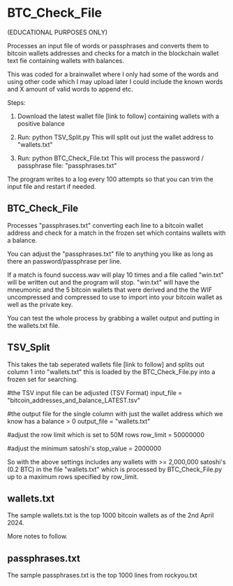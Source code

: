 # BTC_Check_File

(EDUCATIONAL PURPOSES ONLY)

Processes an input file of words or passphrases and converts them to bitcoin wallets addresses and checks for a match in the blockchain wallet text fie containing wallets with balances.

This was coded for a brainwallet where I only had some of the words and using other code which I may upload later I could include the known words and X amount of valid words to append etc.

Steps:

1) Download the latest wallet file [link to follow] containing wallets with a positive balance
   
2) Run: python TSV_Split.py
   This will split out just the wallet address to "wallets.txt"

3) Run: python BTC_Check_File.txt
   This will process the password / passphrase file: "passphrases.txt"

The program writes to a log every 100 attempts so that you can trim the input file and restart if needed.

BTC_Check_File
------------------------

Processes "passphrases.txt" converting each line to a bitcoin wallet address and check for a match in the frozen set which contains wallets with a balance.

You can adjust the "passphrases.txt" file to anything you like as long as there an password/passphrase per line.

If a match is found success.wav will play 10 times and a file called "win.txt" will be written out and the program will stop.  "win.txt" will have the mneumonic and the 5 bitcoin wallets that were derived and the the WIF uncompressed and compressed to use to import into your bitcoin wallet as well as the private key.

You can test the whole process by grabbing a wallet output and putting in the wallets.txt file.

TSV_Split
------------------------
This takes the tab seperated wallets file [link to follow] and splits out column 1 into "wallets.txt" this is loaded by the BTC_Check_File.py into a frozen set for searching.

#the TSV input file can be adjusted (TSV Format)
input_file = "bitcoin_addresses_and_balance_LATEST.tsv"

#the output file for the single column with just the wallet address which we know has a balance > 0
output_file = "wallets.txt"

#adjust the row limit which is set to 50M rows
row_limit = 50000000

#adjust the minimum satoshi's 
stop_value = 2000000

So with the above settings includes any wallets with >= 2,000,000 satoshi's (0.2 BTC) in the file "wallets.txt" which is processed by BTC_Check_File.py up to a maximum rows specified by row_limit. 

wallets.txt
-------------------------
The sample wallets.txt is the top 1000 bitcoin wallets as of the 2nd April 2024.

More notes to follow.

passphrases.txt
-------------------------
The sample passphrases.txt is the top 1000 lines from rockyou.txt
